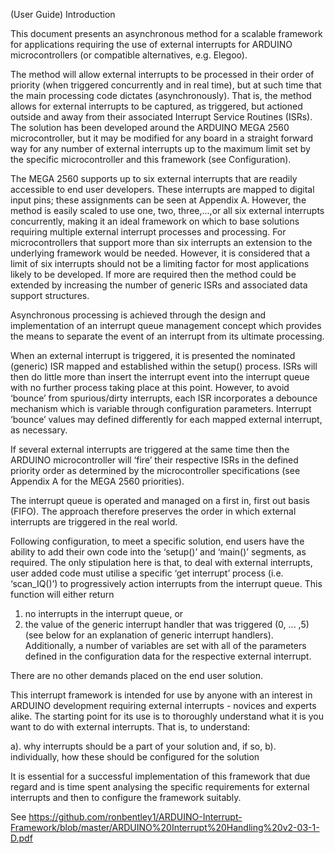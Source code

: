 (User Guide) Introduction

This document presents an asynchronous method for a scalable framework for applications requiring the use of external interrupts for ARDUINO microcontrollers (or compatible alternatives, e.g. Elegoo).  

The method will allow external interrupts to be processed in their order of priority (when triggered concurrently and in real time), but at such time that the main processing code dictates (asynchronously).  That is, the method allows for external interrupts to be captured, as triggered, but actioned outside and away from their associated Interrupt Service Routines (ISRs).
The solution has been developed around the ARDUINO MEGA 2560 microcontroller, but it may be modified for any board in a straight forward way for any number of external interrupts up to the maximum limit set by the specific microcontroller and this framework (see Configuration).

The MEGA 2560 supports up to six external interrupts that are readily accessible to end user developers.  These interrupts are mapped to digital input pins; these assignments can be seen at Appendix A.  However, the method is easily scaled to use one, two, three,...,or all six external interrupts concurrently, making it an ideal framework on which to base solutions requiring multiple external interrupt processes and processing.  For microcontrollers that support more than six interrupts an extension to the underlying framework would be needed.  However, it is considered that a limit of six interrupts should not be a limiting factor for most applications likely to be developed.  If more are required then the method could be extended by increasing the number of generic ISRs and associated data support structures.

Asynchronous processing is achieved through the design and implementation of an interrupt queue management concept which provides the means to separate the event of an interrupt from its ultimate processing.  

When an external interrupt is triggered, it is presented the nominated (generic) ISR mapped and established within the setup() process.  ISRs will then do little more than insert the interrupt event into the interrupt queue with no further process taking place at this point.  However, to avoid ‘bounce’ from spurious/dirty interrupts, each ISR incorporates a debounce mechanism which is variable through configuration parameters.  Interrupt ‘bounce’ values may defined differently for each mapped external interrupt, as necessary.  

If several external interrupts are triggered at the same time then the ARDUINO microcontroller will ‘fire’ their respective ISRs in the defined priority order as determined by the microcontroller specifications (see Appendix A for the MEGA 2560 priorities).

The interrupt queue is operated and managed on a first in, first out basis (FIFO).  The approach therefore preserves the order in which external interrupts are triggered in the real world.

Following configuration, to meet a specific solution, end users have the ability to add their own code into the ‘setup()’ and ‘main()’ segments, as required.  The only stipulation here is that, to deal with external interrupts, user added code must utilise a specific ‘get interrupt’ process (i.e. ‘scan_IQ()’) to progressively action interrupts from the interrupt queue.  This function will either return

   1.	no interrupts in the interrupt queue, or
   2.	the value of the generic interrupt handler that was triggered (0, ... ,5) (see below for an explanation of generic interrupt handlers).  Additionally, a  number of variables are set with all of the parameters defined in the configuration data for the respective external interrupt. 

There are no other demands placed on the end user solution.

This interrupt framework is intended for use by anyone with an interest in ARDUINO development requiring external interrupts - novices and experts alike.  The starting point for its use is to thoroughly understand what it is you want to do with external interrupts.  That is, to understand:

   a). 	why interrupts should be a part of your solution and, if so, 
   b). 	individually, how these should be configured for the solution

It is essential for a successful implementation of this framework that due regard and is time spent analysing the specific requirements for external interrupts and then to configure the framework suitably. 

See https://github.com/ronbentley1/ARDUINO-Interrupt-Framework/blob/master/ARDUINO%20Interrupt%20Handling%20v2-03-1-D.pdf
